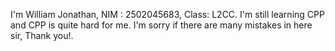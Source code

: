 I'm William Jonathan, NIM : 2502045683, Class: L2CC.<N>
I'm still learning CPP and CPP is quite hard for me. <n>
  I'm sorry if there are many mistakes in here sir, Thank you!.
  
